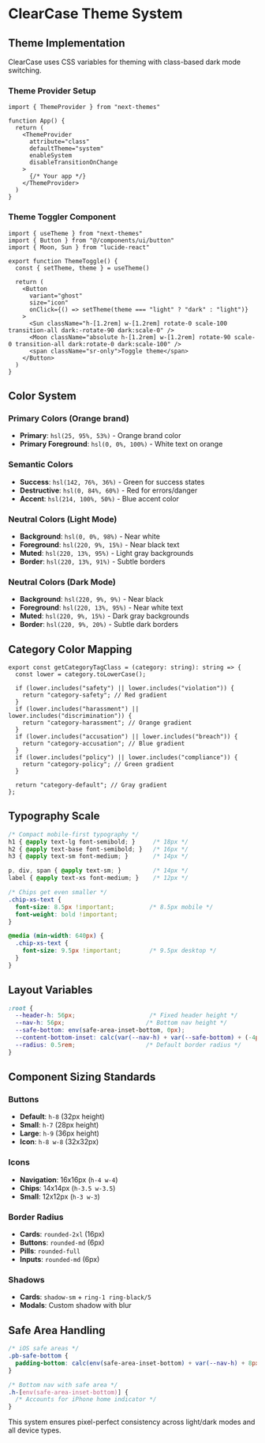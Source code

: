 # ClearCase Theme System

## Theme Implementation

ClearCase uses CSS variables for theming with class-based dark mode switching.

### Theme Provider Setup

```tsx
import { ThemeProvider } from "next-themes"

function App() {
  return (
    <ThemeProvider 
      attribute="class" 
      defaultTheme="system" 
      enableSystem 
      disableTransitionOnChange
    >
      {/* Your app */}
    </ThemeProvider>
  )
}
```

### Theme Toggler Component

```tsx
import { useTheme } from "next-themes"
import { Button } from "@/components/ui/button"
import { Moon, Sun } from "lucide-react"

export function ThemeToggle() {
  const { setTheme, theme } = useTheme()

  return (
    <Button
      variant="ghost"
      size="icon"
      onClick={() => setTheme(theme === "light" ? "dark" : "light")}
    >
      <Sun className="h-[1.2rem] w-[1.2rem] rotate-0 scale-100 transition-all dark:-rotate-90 dark:scale-0" />
      <Moon className="absolute h-[1.2rem] w-[1.2rem] rotate-90 scale-0 transition-all dark:rotate-0 dark:scale-100" />
      <span className="sr-only">Toggle theme</span>
    </Button>
  )
}
```

## Color System

### Primary Colors (Orange brand)
- **Primary**: `hsl(25, 95%, 53%)` - Orange brand color
- **Primary Foreground**: `hsl(0, 0%, 100%)` - White text on orange

### Semantic Colors
- **Success**: `hsl(142, 76%, 36%)` - Green for success states
- **Destructive**: `hsl(0, 84%, 60%)` - Red for errors/danger
- **Accent**: `hsl(214, 100%, 50%)` - Blue accent color

### Neutral Colors (Light Mode)
- **Background**: `hsl(0, 0%, 98%)` - Near white
- **Foreground**: `hsl(220, 9%, 15%)` - Near black text
- **Muted**: `hsl(220, 13%, 95%)` - Light gray backgrounds
- **Border**: `hsl(220, 13%, 91%)` - Subtle borders

### Neutral Colors (Dark Mode)
- **Background**: `hsl(220, 9%, 9%)` - Near black
- **Foreground**: `hsl(220, 13%, 95%)` - Near white text
- **Muted**: `hsl(220, 9%, 15%)` - Dark gray backgrounds
- **Border**: `hsl(220, 9%, 20%)` - Subtle dark borders

## Category Color Mapping

```tsx
export const getCategoryTagClass = (category: string): string => {
  const lower = category.toLowerCase();
  
  if (lower.includes("safety") || lower.includes("violation")) {
    return "category-safety"; // Red gradient
  }
  if (lower.includes("harassment") || lower.includes("discrimination")) {
    return "category-harassment"; // Orange gradient
  }
  if (lower.includes("accusation") || lower.includes("breach")) {
    return "category-accusation"; // Blue gradient
  }
  if (lower.includes("policy") || lower.includes("compliance")) {
    return "category-policy"; // Green gradient
  }
  
  return "category-default"; // Gray gradient
};
```

## Typography Scale

```css
/* Compact mobile-first typography */
h1 { @apply text-lg font-semibold; }     /* 18px */
h2 { @apply text-base font-semibold; }   /* 16px */
h3 { @apply text-sm font-medium; }       /* 14px */

p, div, span { @apply text-sm; }         /* 14px */
label { @apply text-xs font-medium; }    /* 12px */

/* Chips get even smaller */
.chip-xs-text {
  font-size: 8.5px !important;          /* 8.5px mobile */
  font-weight: bold !important;
}

@media (min-width: 640px) {
  .chip-xs-text {
    font-size: 9.5px !important;        /* 9.5px desktop */
  }
}
```

## Layout Variables

```css
:root {
  --header-h: 56px;                     /* Fixed header height */
  --nav-h: 56px;                       /* Bottom nav height */
  --safe-bottom: env(safe-area-inset-bottom, 0px);
  --content-bottom-inset: calc(var(--nav-h) + var(--safe-bottom) + (-4px));
  --radius: 0.5rem;                    /* Default border radius */
}
```

## Component Sizing Standards

### Buttons
- **Default**: `h-8` (32px height)
- **Small**: `h-7` (28px height)  
- **Large**: `h-9` (36px height)
- **Icon**: `h-8 w-8` (32x32px)

### Icons
- **Navigation**: 16x16px (`h-4 w-4`)
- **Chips**: 14x14px (`h-3.5 w-3.5`)
- **Small**: 12x12px (`h-3 w-3`)

### Border Radius
- **Cards**: `rounded-2xl` (16px)
- **Buttons**: `rounded-md` (6px) 
- **Pills**: `rounded-full`
- **Inputs**: `rounded-md` (6px)

### Shadows
- **Cards**: `shadow-sm` + `ring-1 ring-black/5`
- **Modals**: Custom shadow with blur

## Safe Area Handling

```css
/* iOS safe areas */
.pb-safe-bottom {
  padding-bottom: calc(env(safe-area-inset-bottom) + var(--nav-h) + 8px);
}

/* Bottom nav with safe area */
.h-[env(safe-area-inset-bottom)] {
  /* Accounts for iPhone home indicator */
}
```

This system ensures pixel-perfect consistency across light/dark modes and all device types.